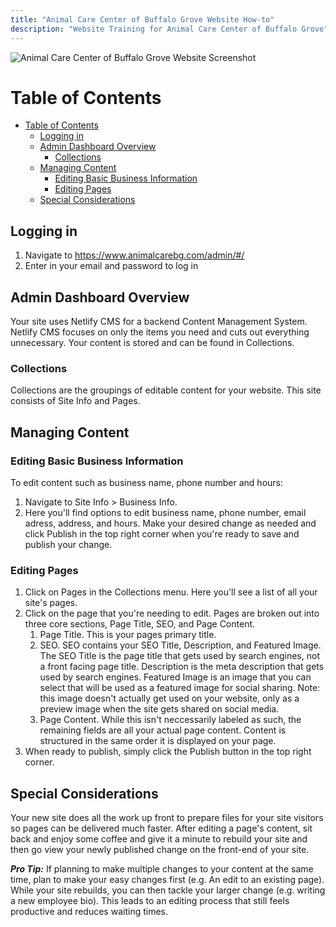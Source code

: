 ```yaml
---
title: "Animal Care Center of Buffalo Grove Website How-to"
description: "Website Training for Animal Care Center of Buffalo Grove"
---
```


![Animal Care Center of Buffalo Grove Website Screenshot](/images/animal-care-center-screenshot.jpg)

# Table of Contents

- [Table of Contents](#table-of-contents)
  - [Logging in](#logging-in)
  - [Admin Dashboard Overview](#admin-dashboard-overview)
    - [Collections](#collections)
  - [Managing Content](#managing-content)
    - [Editing Basic Business Information](#editing-basic-business-information)
    - [Editing Pages](#editing-pages)
  - [Special Considerations](#special-considerations)

## Logging in

1. Navigate to <a href="https://www.animalcarebg.com/admin/#/" target="_blank" rel="noopener noreferrer" class="external">https://www.animalcarebg.com/admin/#/</a>
2. Enter in your email and password to log in

## Admin Dashboard Overview

Your site uses Netlify CMS for a backend Content Management System. Netlify CMS focuses on only the items you need and cuts out everything unnecessary. Your content is stored and can be found in Collections.

### Collections

Collections are the groupings of editable content for your website. This site consists of Site Info and Pages.

## Managing Content

### Editing Basic Business Information

To edit content such as business name, phone number and hours:

1. Navigate to Site Info > Business Info.
2. Here you'll find options to edit business name, phone number, email adress, address, and hours. Make your desired change as needed and click Publish in the top right corner when you're ready to save and publish your change.

### Editing Pages

1. Click on Pages in the Collections menu. Here you'll see a list of all your site's pages.
2. Click on the page that you're needing to edit. Pages are broken out into three core sections, Page Title, SEO, and Page Content.
   1. Page Title. This is your pages primary title.
   2. SEO. SEO contains your SEO Title, Description, and Featured Image. The SEO Title is the page title that gets used by search engines, not a front facing page title. Description is the meta description that gets used by search engines. Featured Image is an image that you can select that will be used as a featured image for social sharing. Note: this image doesn't actually get used on your website, only as a preview image when the site gets shared on social media.
   3. Page Content. While this isn't neccessarily labeled as such, the remaining fields are all your actual page content. Content is structured in the same order it is displayed on your page.
3. When ready to publish, simply click the Publish button in the top right corner.

## Special Considerations

Your new site does all the work up front to prepare files for your site visitors so pages can be delivered much faster. After editing a page's content, sit back and enjoy some coffee and give it a minute to rebuild your site and then go view your newly published change on the front-end of your site.

**_Pro Tip:_** If planning to make multiple changes to your content at the same time, plan to make your easy changes first (e.g. An edit to an existing page). While your site rebuilds, you can then tackle your larger change (e.g. writing a new employee bio). This leads to an editing process that still feels productive and reduces waiting times.
